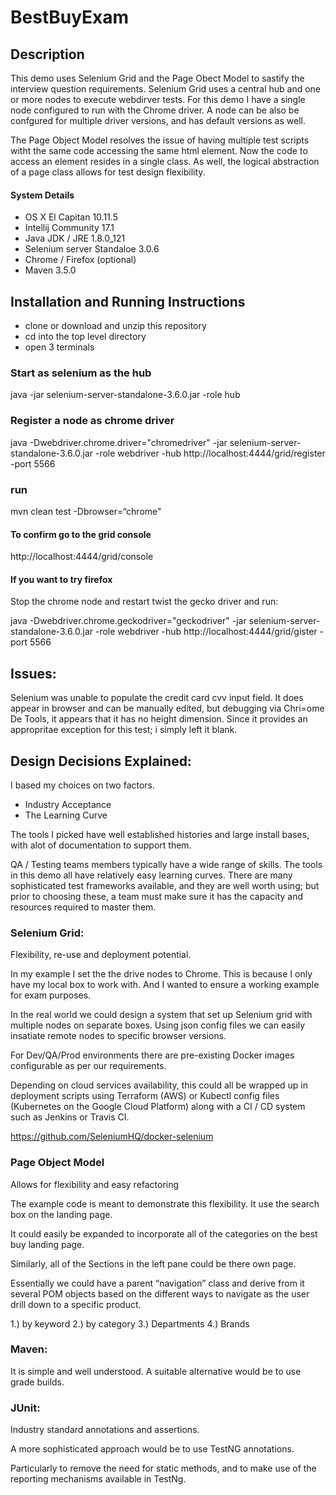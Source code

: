 # BestBuyExam
## Description

This demo uses Selenium Grid and the Page Obect Model to sastify the interview question requirements.
Selenium Grid uses a central hub and one or more nodes to execute webdirver tests. For this demo I have 
a single node configured to run with the Chrome driver. A node can be also be confgured for multiple 
driver versions, and has default versions as well.

The Page Object Model resolves the issue of having multiple test scripts witht the same code accessing the 
same html element. Now the code to access an element resides in a single class. As well, the logical 
abstraction of a page class allows for test design flexibility.

####  System Details

 * OS X El Capitan 10.11.5
 * Intellij Community 17.1
 * Java JDK / JRE 1.8.0_121
 * Selenium server Standaloe 3.0.6
 * Chrome / Firefox (optional)
 * Maven 3.5.0

## Installation and Running Instructions

* clone or download and unzip this repository
* cd into the top level directory 
* open 3 terminals 

### Start as selenium as the hub

 java -jar selenium-server-standalone-3.6.0.jar -role hub

### Register a node as chrome driver

java -Dwebdriver.chrome.driver="chromedriver" -jar selenium-server-standalone-3.6.0.jar -role webdriver -hub   http://localhost:4444/grid/register -port 5566

### run
 mvn clean test -Dbrowser=“chrome"

#### To confirm go to the grid console
http://localhost:4444/grid/console

#### If you want to try firefox

Stop the chrome node and restart twist the gecko driver and run: 

java -Dwebdriver.chrome.geckodriver="geckodriver" -jar selenium-server-standalone-3.6.0.jar -role webdriver -hub http://localhost:4444/grid/gister -port 5566

## Issues:
Selenium was unable to populate the credit card cvv input field. It does appear in browser and can be manually edited, but debugging via Chri=ome De Tools, it appears that it has no height dimension.
Since it provides an appropritae exception for this test; i simply left it blank.

## Design Decisions Explained:

I based my choices on two factors.
* Industry Acceptance
* The Learning Curve

The tools I picked have well established histories and large install bases, with alot of documentation to support them. 

QA / Testing teams members typically have a wide range of skills. The tools in this demo all have relatively easy learning  curves. There are many sophisticated test frameworks available, and they are well worth using; but prior to choosing these,
a team must make sure it has the capacity and resources required to master them.

### Selenium Grid:

Flexibility, re-use and deployment potential. 

In my example I set the the drive nodes to Chrome. This is because I only have my local box to work with. And I wanted to ensure a working example for exam purposes.

In the real world we could design a system that set up Selenium grid with multiple nodes on separate boxes. Using json config files we can easily insatiate remote nodes to specific browser versions.

For Dev/QA/Prod environments there are pre-existing Docker images configurable as per our requirements.

Depending on cloud services availability, this could all be wrapped up in deployment scripts using Terraform (AWS) or Kubectl config files (Kubernetes on the Google Cloud Platform) along with a CI / CD system such as Jenkins or Travis CI.

https://github.com/SeleniumHQ/docker-selenium

### Page Object Model

Allows for flexibility and easy refactoring

The example code is meant to demonstrate this flexibility. 
It use the search box on the landing page.

It could easily be expanded to incorporate all of
the categories on the best buy landing page.

Similarly, all of the Sections in the left pane could be there own page.

Essentially we could have a parent “navigation” class
and derive from it several POM objects based on the different ways to navigate as the user drill down to a specific product.

 1.) by keyword
 2.) by category
 3.) Departments
 4.) Brands

### Maven: 

It is simple and well understood. A suitable alternative would be to use grade builds.

### JUnit:

Industry standard annotations and assertions. 

A more sophisticated approach would be to use TestNG annotations. 

Particularly to remove the need for static methods, and to make use of the reporting mechanisms available in TestNg.


